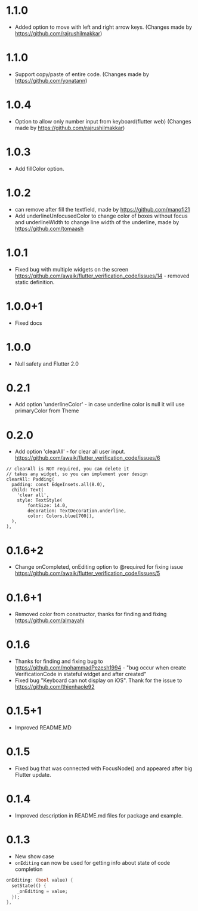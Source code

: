 # 1.1.0

- Added option to move with left and right arrow keys. (Changes made by https://github.com/rajrushilmakkar)

# 1.1.0

- Support copy/paste of entire code. (Changes made by https://github.com/yonatann)

# 1.0.4

- Option to allow only number input from keyboard(flutter web) (Changes made by https://github.com/rajrushilmakkar)

# 1.0.3

- Add fillColor option.

# 1.0.2

- can remove after fill the textfield, made by https://github.com/manofi21
- Add underlineUnfocusedColor to change color of boxes without focus and underlineWidth to change line width of the underline, made by https://github.com/tomaash 

# 1.0.1

- Fixed bug with multiple widgets on the screen https://github.com/awaik/flutter_verification_code/issues/14 - removed static definition.

# 1.0.0+1

- Fixed docs

# 1.0.0

- Null safety and Flutter 2.0

# 0.2.1

- Add option 'underlineColor' - in case underline color is null it will use primaryColor from Theme

# 0.2.0

- Add option 'clearAll' - for clear all user input. https://github.com/awaik/flutter_verification_code/issues/6

```
// clearAll is NOT required, you can delete it
// takes any widget, so you can implement your design
clearAll: Padding(
  padding: const EdgeInsets.all(8.0),
  child: Text(
    'clear all',
    style: TextStyle(
        fontSize: 14.0,
        decoration: TextDecoration.underline,
        color: Colors.blue[700]),
  ),
),
```

# 0.1.6+2

- Change onCompleted, onEditing option to @required for fixing issue https://github.com/awaik/flutter_verification_code/issues/5

# 0.1.6+1

- Removed color from constructor, thanks for finding and fixing https://github.com/almayahi

# 0.1.6

- Thanks for finding and fixing bug to https://github.com/mohammadPezesh1994 - "bug occur when create VerificationCode in stateful widget and after created"
- Fixed bug "Keyboard can not display on iOS". Thank for the issue to https://github.com/thienhaole92

# 0.1.5+1

- Improved README.MD

# 0.1.5

- Fixed bug that was connected with FocusNode() and appeared after big Flutter update.


# 0.1.4

- Improved description in README.md files for package and example.


# 0.1.3

- New show case
- `onEditing` can now be used for getting info about state of code completion
```dart
onEditing: (bool value) {
  setState(() {
    _onEditing = value;
  });
},
```